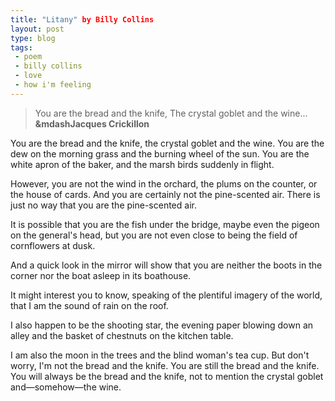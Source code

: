 ```yaml
---
title: "Litany" by Billy Collins
layout: post
type: blog
tags:
 - poem
 - billy collins
 - love
 - how i'm feeling
---
```

> You are the bread and the knife,
> The crystal goblet and the wine...
> **&mdashJacques Crickillon**

You are the bread and the knife,
the crystal goblet and the wine.
You are the dew on the morning grass
and the burning wheel of the sun.
You are the white apron of the baker,
and the marsh birds suddenly in flight.

However, you are not the wind in the orchard,
the plums on the counter,
or the house of cards.
And you are certainly not the pine-scented air.
There is just no way that you are the pine-scented air.

It is possible that you are the fish under the bridge,
maybe even the pigeon on the general's head,
but you are not even close
to being the field of cornflowers at dusk.

And a quick look in the mirror will show
that you are neither the boots in the corner
nor the boat asleep in its boathouse.

It might interest you to know,
speaking of the plentiful imagery of the world,
that I am the sound of rain on the roof.

I also happen to be the shooting star,
the evening paper blowing down an alley
and the basket of chestnuts on the kitchen table.

I am also the moon in the trees
and the blind woman's tea cup.
But don't worry, I'm not the bread and the knife.
You are still the bread and the knife.
You will always be the bread and the knife,
not to mention the crystal goblet and—somehow—the wine.